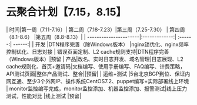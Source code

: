 # 云聚合计划【7.15，8.15】

| 时间|第一周（7.11-7.16）| 第二周（7.18-7.23）|第三周（7.25-7.30） | 第四周（8.1-8.6） |第五周（8.8-8.13）|
| ----------------------|:-------------:| :------:| ------:|
| 开发 |DTN程序完善（除Windows版本） |nginx锁优化、nginx频率控制优化、日志对接 | 错误页面定制、L2 cache规则支持|DTN程序完善（Windows版本）|预留
| 产品|改名、实时日志开发、域名管理|日志展现、L2 cache规则化、首页+邀请码|文档编写、使用手册编写、FAQ编写、计费策略，API测试页面|整体产品测试、整合||预留|
| 运维+测试 |5台北京BGP到位、保证内网互通、至少3个外网IP、操作系统CentOS7.2、puppet编写+实际部署线上环境 | monitor监控编写完成，monitor监控添加、机器监控添加、报警测试|线上压力测试，性能对比 |线上测试 |预留|
